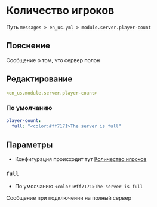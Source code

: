 # Количество игроков
Путь `messages > en_us.yml > module.server.player-count`

## Пояснение
Сообщение о том, что сервер полон

## Редактирование
```yaml
<en_us.module.server.player-count>
```

### По умолчанию
```yaml
player-count:
  full: "<color:#ff7171>The server is full"
```

## Параметры

- Конфигурация происходит тут [Количество игроков](/ru/config/module/server/player-count/)

### `full`
- По умолчанию `<color:#ff7171>The server is full`

Сообщение при подключении на полный сервер

